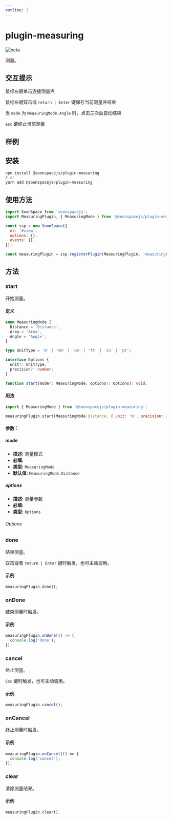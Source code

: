 ```yaml
---
outline: 3
---
```


# plugin-measuring

![beta](https://img.shields.io/npm/v/@soonspacejs/plugin-measuring/latest.svg)

测量。

## 交互提示

鼠标左键单击连接测量点

鼠标左键双击或 `return | Enter` 键保存当前测量并结束

当 `mode` 为 `MeasuringMode.Angle` 时，点击三次后自动结束

`esc` 键终止当前测量

## 样例

<Docs-Iframe src="plugin/measuring.html" />

## 安装

```bash
npm install @soonspacejs/plugin-measuring
# or
yarn add @soonspacejs/plugin-measuring
```

## 使用方法

```js {2,10}
import SoonSpace from 'soonspacejs';
import MeasuringPlugin, { MeasuringMode } from '@soonspacejs/plugin-measuring';

const ssp = new SoonSpace({
  el: '#view',
  options: {},
  events: {},
});

const measuringPlugin = ssp.registerPlugin(MeasuringPlugin, 'measuringPlugin');
```

## 方法

### start

开始测量。

#### 定义

```ts
enum MeasuringMode {
  Distance = 'Distance',
  Area = 'Area',
  Angle = 'Angle',
}

type UnitType = 'm' | 'mm' | 'cm' | 'ft' | 'in' | 'pt';

interface Options {
  unit?: UnitType;
  precision?: number;
}

function start(mode?: MeasuringMode, options?: Options): void;
```

#### 用法

```js
import { MeasuringMode } from '@soonspacejs/plugin-measuring';

measuringPlugin.start(MeasuringMode.Distance, { unit: 'm', precision: 2 });
```

#### 参数：

##### mode

- **描述:** 测量模式
- **必填:** <Base-RequireIcon :isRequire="false"/>
- **类型:** `MeasuringMode`
- **默认值:** `MeasuringMode.Distance`

##### options

- **描述:** 测量参数
- **必填:** <Base-RequireIcon :isRequire="false"/>
- **类型:** `Options`

###### Options

<Docs-Table 
    :data="[
      {
        prop: 'unit', desc: '测量单位', type: 'UnitType', require: false, default: 'm'
      },
      {
        prop: 'precision', desc: '数值精度（小数位）', type: 'number', require: false, default: '2'
      },
    ]"
/>

### done

结束测量。

双击或者 `return | Enter` 键时触发，也可主动调用。

#### 示例

```js
measuringPlugin.done();
```

### onDone

结束测量时触发。

#### 示例

```js
measuringPlugin.onDone(() => {
  console.log('done');
});
```

### cancel

终止测量。

`Esc` 键时触发，也可主动调用。

#### 示例

```js
measuringPlugin.cancel();
```

### onCancel

终止测量时触发。

#### 示例

```js
measuringPlugin.onCancel(() => {
  console.log('cancel');
});
```

### clear

清除测量结果。

#### 示例

```js
measuringPlugin.clear();
```
